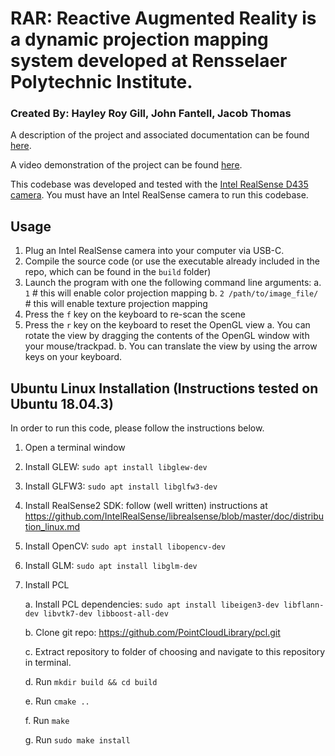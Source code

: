 # RAR: Reactive Augmented Reality is a dynamic projection mapping system developed at Rensselaer Polytechnic Institute.
### Created By: Hayley Roy Gill, John Fantell, Jacob Thomas

A description of the project and associated documentation can be found [here](https://docs.google.com/document/d/1wBSYk6mY-V3U5HuCtDWflDMBsRbJjLrnCX-JDJTwIB0/edit?usp=sharing).

A video demonstration of the project can be found [here](https://youtu.be/G3er5F2yGaY).

This codebase was developed and tested with the [Intel RealSense D435 camera](https://www.intelrealsense.com/depth-camera-d435/). You must have an Intel RealSense camera to run this codebase.

## Usage

1. Plug an Intel RealSense camera into your computer via USB-C.
2. Compile the source code (or use the executable already included in the repo, which can be found in the `build` folder)
3. Launch the program with one the following command line arguments:
    a. `1` # this will enable color projection mapping
    b. `2 /path/to/image_file/` # this will enable texture projection mapping
4. Press the `f` key on the keyboard to re-scan the scene
5. Press the `r` key on the keyboard to reset the OpenGL view
    a. You can rotate the view by dragging the contents of the OpenGL window with your mouse/trackpad.
    b. You can translate the view by using the arrow keys on your keyboard.

## Ubuntu Linux Installation (Instructions tested on Ubuntu 18.04.3)

In order to run this code, please follow the instructions below.

1. Open a terminal window

2. Install GLEW: `sudo apt install libglew-dev`

3. Install GLFW3: `sudo apt install libglfw3-dev`

4. Install RealSense2 SDK: follow (well written) instructions at https://github.com/IntelRealSense/librealsense/blob/master/doc/distribution_linux.md

5. Install OpenCV: `sudo apt install libopencv-dev`

6. Install GLM: `sudo apt install libglm-dev`

7. Install PCL

    a. Install PCL dependencies: `sudo apt install libeigen3-dev libflann-dev libvtk7-dev libboost-all-dev`
    
    b. Clone git repo: https://github.com/PointCloudLibrary/pcl.git

    c. Extract repository to folder of choosing and navigate to this repository in terminal.

    d. Run `mkdir build && cd build`
    
    e. Run `cmake ..`
    
    f. Run `make`
    
    g. Run `sudo make install`

